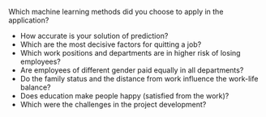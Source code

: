 Which machine learning methods did you choose to apply in the application?
- How accurate is your solution of prediction?
- Which are the most decisive factors for quitting a job?
- Which work positions and departments are in higher risk of losing employees?
- Are employees of different gender paid equally in all departments?
- Do the family status and the distance from work influence the work-life balance?
- Does education make people happy (satisfied from the work)?
- Which were the challenges in the project development?